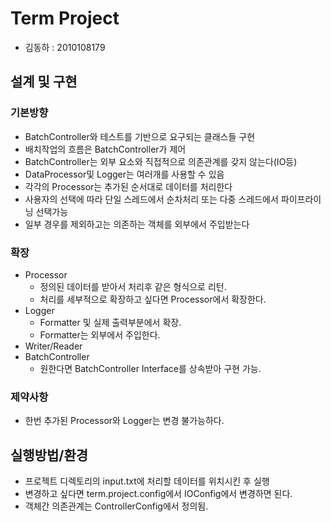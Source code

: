 # Term Project 
* 김동하 : 2010108179

## 설계 및 구현
### 기본방향
* BatchController와 테스트를 기반으로 요구되는 클래스들 구현
* 배치작업의 흐름은 BatchController가 제어
* BatchController는 외부 요소와 직접적으로 의존관계를 갖지 않는다(IO등)
* DataProcessor및 Logger는 여러개를 사용할 수 있음
* 각각의 Processor는 추가된 순서대로 데이터를 처리한다
* 사용자의 선택에 따라 단일 스레드에서 순차처리 또는 다중 스레드에서 파이프라이닝 선택가능
* 일부 경우를 제외하고는 의존하는 객체를 외부에서 주입받는다
### 확장
* Processor
  * 정의된 데이터를 받아서 처리후 같은 형식으로 리턴.
  * 처리를 세부적으로 확장하고 싶다면 Processor에서 확장한다. 
* Logger
  * Formatter 및 실제 출력부분에서 확장.
  * Formatter는 외부에서 주입한다.
* Writer/Reader
* BatchController
  * 원한다면 BatchController Interface를 상속받아 구현 가능.
### 제약사항
* 한번 추가된 Processor와 Logger는 변경 불가능하다.


## 실행방법/환경
* 프로젝트 디렉토리의 input.txt에 처리할 데이터를 위치시킨 후 실행
* 변경하고 싶다면 term.project.config에서 IOConfig에서 변경하면 된다.
* 객체간 의존관계는 ControllerConfig에서 정의됨.
